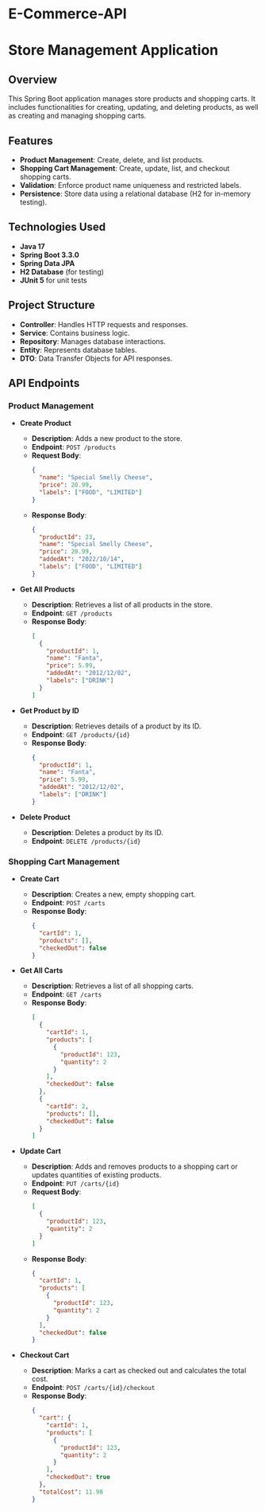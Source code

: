 # E-Commerce-API

# Store Management Application

## Overview

This Spring Boot application manages store products and shopping carts. It includes functionalities for creating, updating, and deleting products, as well as creating and managing shopping carts.

## Features

- **Product Management**: Create, delete, and list products.
- **Shopping Cart Management**: Create, update, list, and checkout shopping carts.
- **Validation**: Enforce product name uniqueness and restricted labels.
- **Persistence**: Store data using a relational database (H2 for in-memory testing).

## Technologies Used

- **Java 17**
- **Spring Boot 3.3.0**
- **Spring Data JPA**
- **H2 Database** (for testing)
- **JUnit 5** for unit tests

## Project Structure

- **Controller**: Handles HTTP requests and responses.
- **Service**: Contains business logic.
- **Repository**: Manages database interactions.
- **Entity**: Represents database tables.
- **DTO**: Data Transfer Objects for API responses.

## API Endpoints

### Product Management

- **Create Product**
  - **Description**: Adds a new product to the store.
  - **Endpoint**: `POST /products`
  - **Request Body**:
    ```json
    {
      "name": "Special Smelly Cheese",
      "price": 20.99,
      "labels": ["FOOD", "LIMITED"]
    }
    ```
  - **Response Body**:
    ```json
    {
      "productId": 23,
      "name": "Special Smelly Cheese",
      "price": 20.99,
      "addedAt": "2022/10/14",
      "labels": ["FOOD", "LIMITED"]
    }
    ```

- **Get All Products**
  - **Description**: Retrieves a list of all products in the store.
  - **Endpoint**: `GET /products`
  - **Response Body**:
    ```json
    [
      {
        "productId": 1,
        "name": "Fanta",
        "price": 5.99,
        "addedAt": "2012/12/02",
        "labels": ["DRINK"]
      }
    ]
    ```

- **Get Product by ID**
  - **Description**: Retrieves details of a product by its ID.
  - **Endpoint**: `GET /products/{id}`
  - **Response Body**:
    ```json
    {
      "productId": 1,
      "name": "Fanta",
      "price": 5.99,
      "addedAt": "2012/12/02",
      "labels": ["DRINK"]
    }
    ```

- **Delete Product**
  - **Description**: Deletes a product by its ID.
  - **Endpoint**: `DELETE /products/{id}`

### Shopping Cart Management

- **Create Cart**
  - **Description**: Creates a new, empty shopping cart.
  - **Endpoint**: `POST /carts`
  - **Response Body**:
    ```json
    {
      "cartId": 1,
      "products": [],
      "checkedOut": false
    }
    ```

- **Get All Carts**
  - **Description**: Retrieves a list of all shopping carts.
  - **Endpoint**: `GET /carts`
  - **Response Body**:
    ```json
    [
      {
        "cartId": 1,
        "products": [
          {
            "productId": 123,
            "quantity": 2
          }
        ],
        "checkedOut": false
      },
      {
        "cartId": 2,
        "products": [],
        "checkedOut": false
      }
    ]
    ```

- **Update Cart**
  - **Description**: Adds and removes products to a shopping cart or updates quantities of existing products.
  - **Endpoint**: `PUT /carts/{id}`
  - **Request Body**:
    ```json
    [
      {
        "productId": 123,
        "quantity": 2
      }
    ]
    ```
  - **Response Body**:
    ```json
    {
      "cartId": 1,
      "products": [
        {
          "productId": 123,
          "quantity": 2
        }
      ],
      "checkedOut": false
    }
    ```

- **Checkout Cart**
  - **Description**: Marks a cart as checked out and calculates the total cost.
  - **Endpoint**: `POST /carts/{id}/checkout`
  - **Response Body**:
    ```json
    {
      "cart": {
        "cartId": 1,
        "products": [
          {
            "productId": 123,
            "quantity": 2
          }
        ],
        "checkedOut": true
      },
      "totalCost": 11.98
    }
    ```
